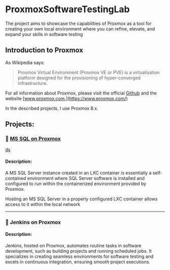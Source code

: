 # ProxmoxSoftwareTestingLab
The project aims to showcase the capabilities of Proxmox as a tool for creating your own local environment where you can refine, elevate, and expand your skills in software testing

## Introduction to Proxmox

As Wikipedia says: 
>Proxmox Virtual Environment (Proxmox VE or PVE) is a virtualisation platform designed for the provisioning of hyper-converged infrastructure.

For all information about Proxmox, please visit the official [Github](https://github.com/proxmox) and the website [www.proxmox.com.](https://www.proxmox.com/)

In the described projects, I use Proxmox 8.x.


## Projects:

### 💾 [MS SQL on Proxmox](https://github.com/wlodarczakm/ProxmoxSoftwareTestingLab/blob/ad80de23b8f7c040002ff704d79a542f2e43da02/MS%20SQL%20on%20Proxmox/MS%20SQL%20on%20Proxmox.md)
[ds](MS%20SQL%20on%20Proxmox/MS%20SQL%20on%20Proxmox.md)
#### **Description**: 
<div>A MS SQL Server instance created in an LXC container is essentially a self-contained environment where SQL Server software is installed and configured to run within the containerized environment provided by Proxmox.

Hosting an MS SQL Server in a properly configured LXC container allows access to it within the local network
</div>

---

### 💾 Jenkins on Proxmox

#### **Description**: 
<div>Jenkins, hosted on Proxmox, automates routine tasks in software development, such as building projects and running scheduled jobs. It specializes in creating seamless environments for software testing and excels in continuous integration, ensuring smooth project executions.
</div>
